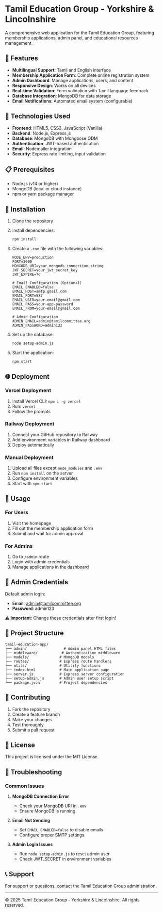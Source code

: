 # Tamil Education Group - Yorkshire & Lincolnshire

A comprehensive web application for the Tamil Education Group, featuring membership applications, admin panel, and educational resources management.

## 🌟 Features

- **Multilingual Support**: Tamil and English interface
- **Membership Application Form**: Complete online registration system
- **Admin Dashboard**: Manage applications, users, and content
- **Responsive Design**: Works on all devices
- **Real-time Validation**: Form validation with Tamil language feedback
- **Database Integration**: MongoDB for data storage
- **Email Notifications**: Automated email system (configurable)

## 🚀 Technologies Used

- **Frontend**: HTML5, CSS3, JavaScript (Vanilla)
- **Backend**: Node.js, Express.js
- **Database**: MongoDB with Mongoose ODM
- **Authentication**: JWT-based authentication
- **Email**: Nodemailer integration
- **Security**: Express rate limiting, input validation

## 📋 Prerequisites

- Node.js (v14 or higher)
- MongoDB (local or cloud instance)
- npm or yarn package manager

## 🔧 Installation

1. Clone the repository
2. Install dependencies:
   ```bash
   npm install
   ```

3. Create a `.env` file with the following variables:
   ```env
   NODE_ENV=production
   PORT=3000
   MONGODB_URI=your_mongodb_connection_string
   JWT_SECRET=your_jwt_secret_key
   JWT_EXPIRE=7d
   
   # Email Configuration (Optional)
   EMAIL_ENABLED=false
   EMAIL_HOST=smtp.gmail.com
   EMAIL_PORT=587
   EMAIL_USER=your-email@gmail.com
   EMAIL_PASS=your-app-password
   EMAIL_FROM=your-email@gmail.com
   
   # Admin Configuration
   ADMIN_EMAIL=admin@tamilcommittee.org
   ADMIN_PASSWORD=admin123
   ```

4. Set up the database:
   ```bash
   node setup-admin.js
   ```

5. Start the application:
   ```bash
   npm start
   ```

## 🌐 Deployment

### Vercel Deployment
1. Install Vercel CLI: `npm i -g vercel`
2. Run: `vercel`
3. Follow the prompts

### Railway Deployment
1. Connect your GitHub repository to Railway
2. Add environment variables in Railway dashboard
3. Deploy automatically

### Manual Deployment
1. Upload all files except `node_modules` and `.env`
2. Run `npm install` on the server
3. Configure environment variables
4. Start with `npm start`

## 📱 Usage

### For Users
1. Visit the homepage
2. Fill out the membership application form
3. Submit and wait for admin approval

### For Admins
1. Go to `/admin` route
2. Login with admin credentials
3. Manage applications in the dashboard

## 🔐 Admin Credentials

Default admin login:
- **Email**: admin@tamilcommittee.org
- **Password**: admin123

**⚠️ Important**: Change these credentials after first login!

## 📂 Project Structure

```
tamil-education-app/
├── admin/                 # Admin panel HTML files
├── middleware/           # Authentication middleware
├── models/              # MongoDB models
├── routes/              # Express route handlers
├── utils/               # Utility functions
├── index.html           # Main application page
├── server.js            # Express server configuration
├── setup-admin.js       # Admin user setup script
└── package.json         # Project dependencies
```

## 🤝 Contributing

1. Fork the repository
2. Create a feature branch
3. Make your changes
4. Test thoroughly
5. Submit a pull request

## 📄 License

This project is licensed under the MIT License.

## 🐛 Troubleshooting

### Common Issues

1. **MongoDB Connection Error**
   - Check your MongoDB URI in `.env`
   - Ensure MongoDB is running

2. **Email Not Sending**
   - Set `EMAIL_ENABLED=false` to disable emails
   - Configure proper SMTP settings

3. **Admin Login Issues**
   - Run `node setup-admin.js` to reset admin user
   - Check JWT_SECRET in environment variables

## 📞 Support

For support or questions, contact the Tamil Education Group administration.

---

© 2025 Tamil Education Group - Yorkshire & Lincolnshire. All rights reserved.
